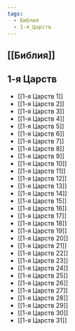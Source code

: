 ```yaml
---
tags:
  - Библия
  - 1-я_Царств
---
```

## [[Библия]]
## 1-я Царств
- [[1-я Царств 1]]
- [[1-я Царств 2]]
- [[1-я Царств 3]]
- [[1-я Царств 4]]
- [[1-я Царств 5]]
- [[1-я Царств 6]]
- [[1-я Царств 7]]
- [[1-я Царств 8]]
- [[1-я Царств 9]]
- [[1-я Царств 10]]
- [[1-я Царств 11]]
- [[1-я Царств 12]]
- [[1-я Царств 13]]
- [[1-я Царств 14]]
- [[1-я Царств 15]]
- [[1-я Царств 16]]
- [[1-я Царств 17]]
- [[1-я Царств 18]]
- [[1-я Царств 19]]
- [[1-я Царств 20]]
- [[1-я Царств 21]]
- [[1-я Царств 22]]
- [[1-я Царств 23]]
- [[1-я Царств 24]]
- [[1-я Царств 25]]
- [[1-я Царств 26]]
- [[1-я Царств 27]]
- [[1-я Царств 28]]
- [[1-я Царств 29]]
- [[1-я Царств 30]]
- [[1-я Царств 31]]
